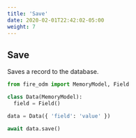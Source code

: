 ```yaml
---
title: 'Save'
date: 2020-02-01T22:42:02-05:00
weight: 7
---
```


## Save

Saves a record to the database.

```python
from fire_odm import MemoryModel, Field

class Data(MemoryModel):
  field = Field()

data = Data({ 'field': 'value' })

await data.save()
```
